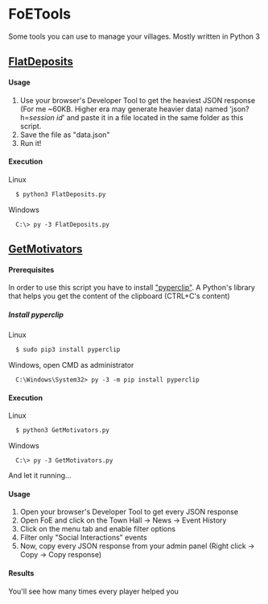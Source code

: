 
# FoETools
Some tools you can use to manage your villages. Mostly written in Python 3

## [FlatDeposits](FlatDeposits.py)

#### Usage
1. Use your browser's Developer Tool to get the heaviest JSON response (For me ~60KB. Higher era may generate heavier data) named 'json?h=*session id*' and paste it in a file located in the same folder as this script.
2. Save the file as "data.json"
3. Run it!

#### Execution
Linux
```bash
  $ python3 FlatDeposits.py
```
Windows
```batch
  C:\> py -3 FlatDeposits.py
```
## [GetMotivators](GetMotivators.py)

#### Prerequisites
In order to use this script you have to install ["pyperclip"](https://pypi.org/project/pyperclip/). A Python's library that helps you get the content of the clipboard (CTRL+C's content)

##### Install pyperclip
Linux
```bash
  $ sudo pip3 install pyperclip
```
Windows, open CMD as administrator
```batch
  C:\Windows\System32> py -3 -m pip install pyperclip
```
#### Execution
Linux
```bash
  $ python3 GetMotivators.py
```
Windows
```batch
  C:\> py -3 GetMotivators.py
```
And let it running...

#### Usage
1. Open your browser's Developer Tool to get every JSON response
2. Open FoE and click on the Town Hall -> News -> Event History
3. Click on the menu tab and enable filter options
4. Filter only "Social Interactions" events
5. Now, copy every JSON response from your admin panel (Right click -> Copy -> Copy response)

#### Results
You'll see how many times every player helped you
